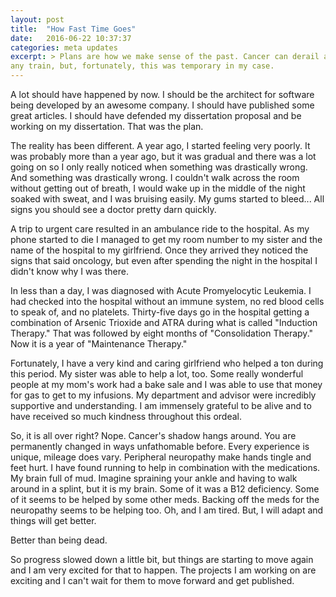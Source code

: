 ```yaml
---
layout: post
title:  "How Fast Time Goes"
date:   2016-06-22 10:37:37
categories: meta updates
excerpt: > Plans are how we make sense of the past. Cancer can derail almost
any train, but, fortunately, this was temporary in my case.
---
```


A lot should have happened by now. I should be the architect for software being
developed by an awesome company. I should have published some great articles. I
should have defended my dissertation proposal and be working on my
dissertation. That was the plan.

The reality has been different. A year ago, I started feeling very poorly.
It was probably more than a year ago, but it was gradual and there was a lot
going on so I only really noticed when something was drastically wrong. And
something was drastically wrong. I couldn't walk across the room without
getting out of breath, I would wake up in the middle of the night soaked with
sweat, and I was bruising easily. My gums started to bleed... All signs you
should see a doctor pretty darn quickly.

A trip to urgent care resulted in an ambulance ride to the hospital. As my
phone started to die I managed to get my room number to my sister and the name
of the hospital to my girlfriend. Once they arrived they noticed the signs that
said oncology, but even after spending the night in the hospital I didn't know
why I was there.

In less than a day, I was diagnosed with Acute Promyelocytic Leukemia. I had
checked into the hospital without an immune system, no red blood cells to speak
of, and no platelets. Thirty-five days go in the hospital getting a combination
of Arsenic Trioxide and ATRA during what is called "Induction Therapy." That
was followed by eight months of "Consolidation Therapy." Now it is a year of
"Maintenance Therapy."

Fortunately, I have a very kind and caring girlfriend who helped a ton during
this period. My sister was able to help a lot, too. Some really wonderful
people at my mom's work had a bake sale and I was able to use that money for
gas to get to my infusions. My department and advisor were incredibly
supportive and understanding. I am immensely grateful to be alive and to have
received so much kindness throughout this ordeal.

So, it is all over right? Nope. Cancer's shadow hangs around. You are
permanently changed in ways unfathomable before. Every experience is unique,
mileage does vary. Peripheral neuropathy make hands tingle and feet hurt.
I have found running to help in combination with the medications. My brain full
of mud. Imagine spraining your ankle and having to walk around in a splint, but
it is my brain. Some of it was a B12 deficiency. Some of it seems to be helped
by some other meds. Backing off the meds for the neuropathy seems to be helping
too. Oh, and I am tired. But, I will adapt and things will get better.

Better than being dead.

So progress slowed down a little bit, but things are starting to move again and
I am very excited for that to happen. The projects I am working on are
exciting and I can't wait for them to move forward and get published.
